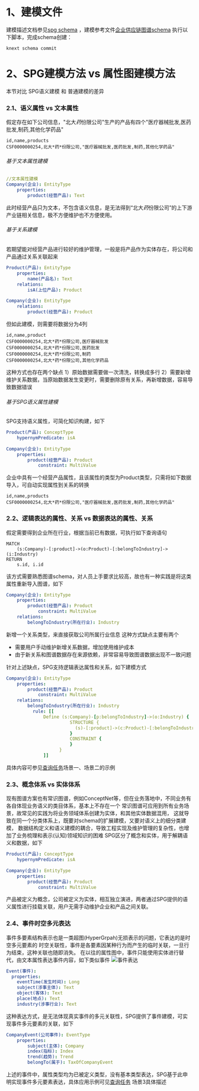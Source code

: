 # 1、建模文件

建模描述文档参见[spg schema](core/spgschema_tutorial)
，建模参考文件[企业供应链图谱schema](https://github.com/OpenSPG/openspg/blob/master/python/knext/examples/supplychain/schema/supplychain.schema)
执行以下脚本，完成schema创建：

```
knext schema commit
```

# 2、SPG建模方法 vs 属性图建模方法

本节对比 SPG语义建模 和 普通建模的差异

### 2.1、语义属性 vs 文本属性

假定存在如下公司信息，"北大*药*份限公司"生产的产品有四个"医疗器械批发,医药批发,制药,其他化学药品"

```
id,name,products
CSF0000000254,北大*药*份限公司,"医疗器械批发,医药批发,制药,其他化学药品"
```

###### 基于文本属性建模

```yaml
//文本属性建模
Company(企业): EntityType
    properties:
        product(经营产品): Text
```

此时经营产品只为文本，不包含语义信息，是无法得到“北大*药*份限公司”的上下游产业链相关信息，极不方便维护也不方便使用。

###### 基于关系建模

若期望能对经营产品进行较好的维护管理，一般是将产品作为实体存在，将公司和产品通过关系关联起来

```yaml
Product(产品): EntityType
    properties:
        name(产品名): Text
    relations:
        isA(上位产品): Product
        
Company(企业): EntityType
    relations:
        product(经营产品): Product
```

但如此建模，则需要将数据分为4列

```
id,name,product
CSF0000000254,北大*药*份限公司,医疗器械批发
CSF0000000254,北大*药*份限公司,医药批发
CSF0000000254,北大*药*份限公司,制药
CSF0000000254,北大*药*份限公司,其他化学药品
```

这种方式也存在两个缺点
1）原始数据需要做一次清洗，转换成多行
2）需要新增维护关系数据，当原始数据发生变更时，需要删除原有关系，再新增数据，容易导致数据错误

###### 基于SPG语义属性建模

SPG支持语义属性，可简化知识构建，如下

```yaml
Product(产品): ConceptType
    hypernymPredicate: isA
        
Company(企业): EntityType
    properties:
        product(经营产品): Product
            constraint: MultiValue
```

企业中具有一个经营产品属性，且该属性的类型为Product类型，只需将如下数据导入，可自动实现属性到关系的转换

```
id,name,products
CSF0000000254,北大*药*份限公司,"医疗器械批发,医药批发,制药,其他化学药品"
```

### 2.2、逻辑表达的属性、关系 vs 数据表达的属性、关系

假定需要得到企业所在行业，根据当前已有数据，可执行如下查询语句

```
MATCH
    (s:Company)-[:product]->(o:Product)-[:belongToIndustry]->(i:Industry)
RETURN
    s.id, i.id
```

该方式需要熟悉图谱schema，对人员上手要求比较高，故也有一种实践是将这类属性重新导入图谱，如下

```yaml
Company(企业): EntityType
    properties:
        product(经营产品): Product
            constraint: MultiValue
    relations:
        belongToIndustry(所在行业): Industry
```

新增一个关系类型，来直接获取公司所属行业信息
这种方式缺点主要有两个

- 需要用户手动维护新增关系数据，增加使用维护成本
- 由于新关系和图谱数据存在来源依赖，非常容易导致图谱数据出现不一致问题

针对上述缺点，SPG支持逻辑表达属性和关系，如下建模方式

```yaml
Company(企业): EntityType
    properties:
        product(经营产品): Product
            constraint: MultiValue
    relations:
        belongToIndustry(所在行业): Industry
          rule: [[
              Define (s:Company)-[p:belongToIndustry]->(o:Industry) {
                        STRUCTURE {
                          (s)-[:product]->(c:Product)-[:belongToIndustry]->(o)
                        }
                        CONSTRAINT {
                        }
                    }
              ]]
```

具体内容可参见[查询任务](example/enterprise-supply-chain/detail/enterprise_supply_chain_query)场景一、场景二的示例

### 2.3、概念体系 vs 实体体系

现有图谱方案也有常识图谱，例如ConceptNet等，但在业务落地中，不同业务有各自体现业务语义的类目体系，基本上不存在一个
常识图谱可应用到所有业务场景，故常见的实践为将业务领域体系创建为实体，和其他实体数据混用，
这就导致在同一个分类体系上，既要对schema的扩展建模，又要对语义上的细分类建模，
数据结构定义和语义建模的耦合，导致工程实现及维护管理的复杂性，也增加了业务梳理和表示(认知)领域知识的困难
SPG区分了概念和实体，用于解耦语义和数据，如下

```yaml
Product(产品): ConceptType
    hypernymPredicate: isA
        
Company(企业): EntityType
    properties:
        product(经营产品): Product
            constraint: MultiValue
```

产品被定义为概念，公司被定义为实体，相互独立演进，两者通过SPG提供的语义属性进行挂载关联，用户无需手动维护企业和产品之间关联。

### 2.4、事件时空多元表达

事件多要素结构表示也是一类超图(HyperGrpah)无损表示的问题，它表达的是时空多元要素的
时空关联性，事件是各要素因某种行为而产生的临时关联，一旦行为结束，这种关联也随即消失。
在以往的属性图中，事件只能使用实体进行替代，由文本属性表达事件内容，如下类似事件
![事件表达](https://mdn.alipayobjects.com/huamei_xgb3qj/afts/img/A*pUlGS6-E3lEAAAAAAAAAAAAADtmcAQ/original)

```yaml
Event(事件):
  properties:
    eventTime(发生时间): Long
    subject(涉事主体): Text
    object(客体): Text
    place(地点): Text
    industry(涉事行业): Text
```

这种表达方式，是无法体现真实事件的多元关联性，SPG提供了事件建模，可实现事件多元要素的关联，如下

```yaml
CompanyEvent(公司事件): EventType
	properties:
		subject(主体): Company
		index(指标): Index
		trend(趋势): Trend
		belongTo(属于): TaxOfCompanyEvent
```

上述的事件中，属性类型均为已被定义类型，没有基本类型表达，SPG基于此申明实现事件多元要素表达，具体应用示例可见[查询任务](example/enterprise-supply-chain/detail/enterprise_supply_chain_query)
场景3具体描述
